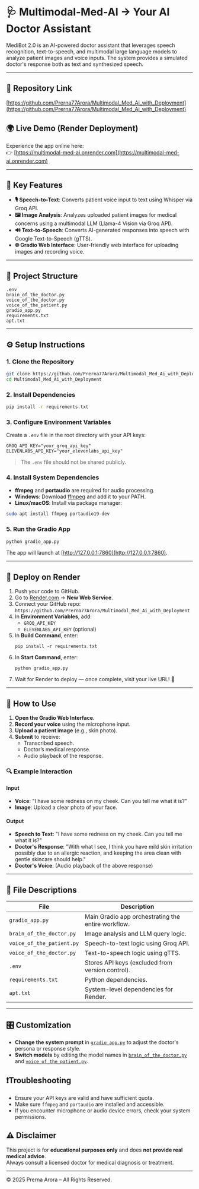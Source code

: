 # 🩺 Multimodal-Med-AI → Your AI Doctor Assistant

MediBot 2.0 is an AI-powered doctor assistant that leverages speech recognition, text-to-speech, and multimodal large language models to analyze patient images and voice inputs. The system provides a simulated doctor's response both as text and synthesized speech.

---

## 🔗 Repository Link
[https://github.com/Prerna77Arora/Multimodal_Med_Ai_with_Deployment](https://github.com/Prerna77Arora/Multimodal_Med_Ai_with_Deployment)

## 🌍 Live Demo (Render Deployment)
Experience the app online here:  
👉 [https://multimodal-med-ai.onrender.com](https://multimodal-med-ai.onrender.com)


---

## 🚀 Key Features

- **🎙️ Speech-to-Text**: Converts patient voice input to text using Whisper via Groq API.
- **🖼️ Image Analysis**: Analyzes uploaded patient images for medical concerns using a multimodal LLM (Llama-4 Vision via Groq API).
- **🔊 Text-to-Speech**: Converts AI-generated responses into speech with Google Text-to-Speech (gTTS).
- **🌐 Gradio Web Interface**: User-friendly web interface for uploading images and recording voice.

---

## 📁 Project Structure

```
.env
brain_of_the_doctor.py
voice_of_the_doctor.py
voice_of_the_patient.py
gradio_app.py
requirements.txt
apt.txt
```
---

## ⚙️ Setup Instructions

### 1. Clone the Repository

```sh
git clone https://github.com/Prerna77Arora/Multimodal_Med_Ai_with_Deployment.git
cd Multimodal_Med_Ai_with_Deployment
```

### 2. Install Dependencies

```sh
pip install -r requirements.txt
```

### 3. Configure Environment Variables

Create a `.env` file in the root directory with your API keys:

```
GROQ_API_KEY="your_groq_api_key"
ELEVENLABS_API_KEY="your_elevenlabs_api_key"
```

> The `.env` file should not be shared publicly.

### 4. Install System Dependencies

- **ffmpeg** and **portaudio** are required for audio processing.
- **Windows**: Download [ffmpeg](https://ffmpeg.org/download.html) and add it to your PATH.
- **Linux/macOS**: Install via package manager:
```sh
sudo apt install ffmpeg portaudio19-dev
```

### 5. Run the Gradio App

```sh
python gradio_app.py
```

The app will launch at [http://127.0.0.1:7860](http://127.0.0.1:7860).

---

## 🧱 Deploy on Render

1. Push your code to GitHub.  
2. Go to [Render.com](https://render.com) → **New Web Service**.  
3. Connect your GitHub repo:  
   `https://github.com/Prerna77Arora/Multimodal_Med_Ai_with_Deployment`
4. In **Environment Variables**, add:
   - `GROQ_API_KEY`
   - `ELEVENLABS_API_KEY` (optional)
5. In **Build Command**, enter:
   ```
   pip install -r requirements.txt
   ```
6. In **Start Command**, enter:
   ```
   python gradio_app.py
   ```
7. Wait for Render to deploy — once complete, visit your live URL! 🎉

---

## 🧪 How to Use

1. **Open the Gradio Web Interface.**  
2. **Record your voice** using the microphone input.  
3. **Upload a patient image** (e.g., skin photo).  
4. **Submit** to receive:
   - Transcribed speech.
   - Doctor’s medical response.
   - Audio playback of the response.
  
### 🔍 Example Interaction

#### Input

- **Voice**: "I have some redness on my cheek. Can you tell me what it is?"
- **Image**: Upload a clear photo of your face.

#### Output

- **Speech to Text**: "I have some redness on my cheek. Can you tell me what it is?"
- **Doctor's Response**: "With what I see, I think you have mild skin irritation possibly due to an allergic reaction, and keeping the area clean with gentle skincare should help."
- **Doctor's Voice**: (Audio playback of the above response)


---

## 📝 File Descriptions

| File | Description |
|------|--------------|
| `gradio_app.py` | Main Gradio app orchestrating the entire workflow. |
| `brain_of_the_doctor.py` | Image analysis and LLM query logic. |
| `voice_of_the_patient.py` | Speech-to-text logic using Groq API. |
| `voice_of_the_doctor.py` | Text-to-speech logic using gTTS. |
| `.env` | Stores API keys (excluded from version control). |
| `requirements.txt` | Python dependencies. |
| `apt.txt` | System-level dependencies for Render. |

---
## 🎛️ Customization

- **Change the system prompt** in [`gradio_app.py`](gradio_app.py) to adjust the doctor's persona or response style.
- **Switch models** by editing the model names in [`brain_of_the_doctor.py`](brain_of_the_doctor.py) and [`voice_of_the_patient.py`](voice_of_the_patient.py).

## ❗Troubleshooting

- Ensure your API keys are valid and have sufficient quota.
- Make sure `ffmpeg` and `portaudio` are installed and accessible.
- If you encounter microphone or audio device errors, check your system permissions.

## ⚠️ Disclaimer

This project is for **educational purposes only** and does **not provide real medical advice**.  
Always consult a licensed doctor for medical diagnosis or treatment.

---

© 2025 Prerna Arora – All Rights Reserved.
